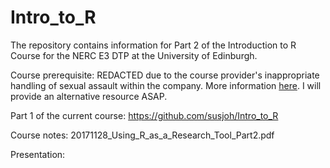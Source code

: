 # Intro_to_R
The repository contains information for Part 2 of the Introduction to R Course for the NERC E3 DTP at the University of Edinburgh.

Course prerequisite: REDACTED due to the course provider's inappropriate handling of sexual assault within the company. More information [here](https://blog.rladies.org/post/statement-about-datacamp/). I will provide an alternative resource ASAP.

Part 1 of the current course: https://github.com/susjoh/Intro_to_R

Course notes: 20171128_Using_R_as_a_Research_Tool_Part2.pdf

Presentation: 







